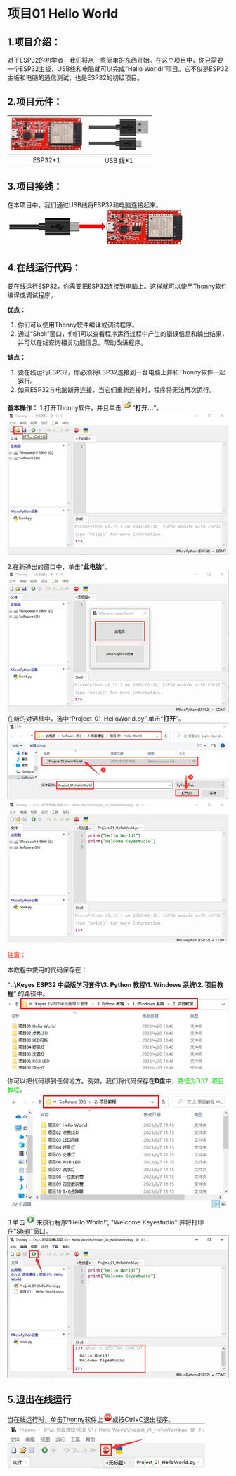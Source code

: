 # 项目01 Hello World

## 1.项目介绍：
对于ESP32的初学者，我们将从一些简单的东西开始。在这个项目中，你只需要一个ESP32主板，USB线和电脑就可以完成“Hello World!”项目。它不仅是ESP32主板和电脑的通信测试，也是ESP32的初级项目。

## 2.项目元件：
|![图片不存在](../../../media/afc52f6616725ba37e3b12a2e01685ad.png)|![图片不存在](../../../media/b4421594adeb4676d63581a1047c6935.png)|
| :--: | :--: |
| ESP32*1 | USB 线*1 |

## 3.项目接线：
在本项目中，我们通过USB线将ESP32和电脑连接起来。
![图片不存在](../../../media/46cf3a8a1c79e456ac0f02da5ef38aec.png)

## 4.在线运行代码：
要在线运行ESP32，你需要把ESP32连接到电脑上。这样就可以使用Thonny软件编译或调试程序。

**优点：** 
1. 你们可以使用Thonny软件编译或调试程序。
2. 通过“Shell”窗口，你们可以查看程序运行过程中产生的错误信息和输出结果，并可以在线查询相关功能信息，帮助改进程序。

**缺点：**
1. 要在线运行ESP32，你必须将ESP32连接到一台电脑上并和Thonny软件一起运行。
2. 如果ESP32与电脑断开连接，当它们重新连接时，程序将无法再次运行。

**基本操作：**
1.打开Thonny软件，并且单击![图片不存在](../../../media/de77de1c3006b25f2a8f3dfcec326cdb.png)“**打开...**”。
![图片不存在](../../../media/b2e34da970c01c1aa076fcf62fff55e9.png)

2.在新弹出的窗口中，单击“**此电脑**”。
![图片不存在](../../../media/f3919d4dce2da59b52e50ca730e5fdd7.png)
在新的对话框中，选中“Project_01_HelloWorld.py”,单击“**打开**”。
![图片不存在](../../../media/c79103a8f8df62027d9c2f8444f97444.png)
![图片不存在](../../../media/cf92c3a825ea8f8c0a6acc40114154ad.png)


<span style="color: rgb(255, 76, 65);">**注意：**</span>

本教程中使用的代码保存在：  

“**..\Keyes ESP32 中级版学习套件\3. Python 教程\1. Windows 系统\2. 项目教程**” 的路径中。
![图片不存在](../../../media/c982aaf9952be57c1ab7464bc20deedb.png)

你可以把代码移到任何地方。例如，我们将代码保存在**D盘**中，<span style="color: rgb(0, 209, 0);">路径为D:\2. 项目教程</span>。
![图片不存在](../../../media/f1ef150917d08d30d272d3e2d31ad5d7.png)

3.单击![图片不存在](../../../media/5c05febdb56bb5ef370e897c012c1b91.png)来执行程序“Hello World!”, "Welcome Keyestudio" 并将打印在“Shell”窗口。
![图片不存在](../../../media/50db2dd9938bd0554a1971fb33f02f7a.png)

## 5.退出在线运行
当在线运行时，单击Thonny软件上![图片不存在](../../../media/555a25f055ba1b4c56ee4c3a28ffe5af.png)或按Ctrl+C退出程序。
![图片不存在](../../../media/4f907261ba0835c09c29c1cf20b80b53.png)






















































